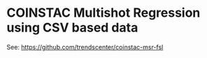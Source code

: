 # COINSTAC Multishot Regression using CSV based data

See: https://github.com/trendscenter/coinstac-msr-fsl
